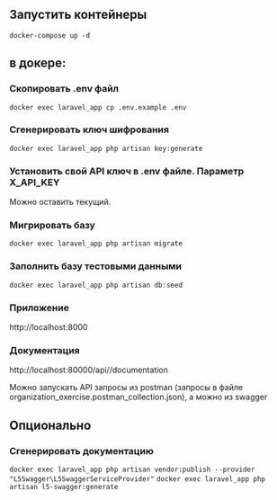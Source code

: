 ## Запустить контейнеры
`docker-compose up -d`

## в докере:

### Скопировать .env файл

`docker exec laravel_app cp .env.example .env`

### Сгенерировать ключ шифрования

`docker exec laravel_app php artisan key:generate`

### Установить свой API ключ в .env файле. Параметр X_API_KEY

Можно оставить текущий.

### Мигрировать базу

`docker exec laravel_app php artisan migrate`

### Заполнить базу тестовыми данными

`docker exec laravel_app php artisan db:seed`

### Приложение

http://localhost:8000

### Документация

http://localhost:80000/api//documentation

Можно запускать API запросы из postman (запросы в файле organization_exercise.postman_collection.json),
а можно из swagger

## Опционально

### Сгенерировать документацию

`docker exec laravel_app php artisan vendor:publish --provider "L5Swagger\L5SwaggerServiceProvider"`
`docker exec laravel_app php artisan l5-swagger:generate`
